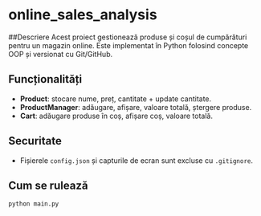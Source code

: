 # online_sales_analysis

##Descriere
Acest proiect gestionează produse și coșul de cumpărături pentru un magazin online.
Este implementat în Python folosind concepte OOP și versionat cu Git/GitHub.

## Funcționalități
- **Product**: stocare nume, preț, cantitate + update cantitate.
- **ProductManager**: adăugare, afișare, valoare totală, ștergere produse.
- **Cart**: adăugare produse în coș, afișare coș, valoare totală.

## Securitate
- Fișierele `config.json` și capturile de ecran sunt excluse cu `.gitignore`.

## Cum se rulează
```bash
python main.py
